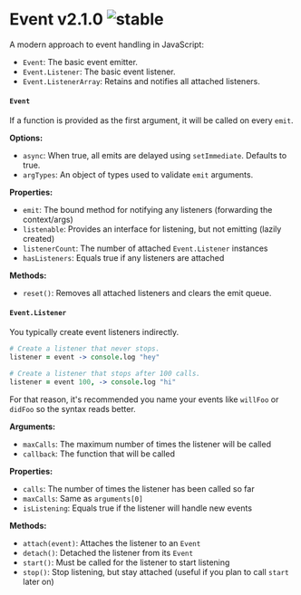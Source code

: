 
# Event v2.1.0 ![stable](https://img.shields.io/badge/stability-stable-4EBA0F.svg?style=flat)

A modern approach to event handling in JavaScript:

- `Event`: The basic event emitter.
- `Event.Listener`: The basic event listener.
- `Event.ListenerArray`: Retains and notifies all attached listeners.

#### `Event`

If a function is provided as the first argument, it will be called on every `emit`.

**Options:**
- `async`: When true, all emits are delayed using `setImmediate`. Defaults to true.
- `argTypes`: An object of types used to validate `emit` arguments.

**Properties:**
- `emit`: The bound method for notifying any listeners (forwarding the context/args)
- `listenable`: Provides an interface for listening, but not emitting (lazily created)
- `listenerCount`: The number of attached `Event.Listener` instances
- `hasListeners`: Equals true if any listeners are attached

**Methods:**
- `reset()`: Removes all attached listeners and clears the emit queue. 

#### `Event.Listener`

You typically create event listeners indirectly.

```coffee
# Create a listener that never stops.
listener = event -> console.log "hey"

# Create a listener that stops after 100 calls.
listener = event 100, -> console.log "hi"
```

For that reason, it's recommended you name your events like `willFoo` or `didFoo` so the syntax reads better.

**Arguments:**
- `maxCalls`: The maximum number of times the listener will be called
- `callback`: The function that will be called

**Properties:**
- `calls`: The number of times the listener has been called so far
- `maxCalls`: Same as `arguments[0]`
- `isListening`: Equals true if the listener will handle new events

**Methods:**
- `attach(event)`: Attaches the listener to an `Event`
- `detach()`: Detached the listener from its `Event`
- `start()`: Must be called for the listener to start listening
- `stop()`: Stop listening, but stay attached (useful if you plan to call `start` later on)

